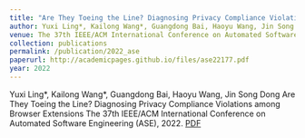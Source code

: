 ```yaml
---
title: "Are They Toeing the Line? Diagnosing Privacy Compliance Violations among Browser Extensions"
author: Yuxi Ling*, Kailong Wang*, Guangdong Bai, Haoyu Wang, Jin Song Dong
venue: The 37th IEEE/ACM International Conference on Automated Software Engineering (ASE)
collection: publications
permalink: /publication/2022_ase
paperurl: http://academicpages.github.io/files/ase22177.pdf
year: 2022
---
```

Yuxi Ling*, Kailong Wang*, Guangdong Bai, Haoyu Wang, Jin Song Dong
Are They Toeing the Line? Diagnosing Privacy Compliance Violations among Browser Extensions
The 37th IEEE/ACM International Conference on Automated Software Engineering (ASE), 2022.
[PDF](http://academicpages.github.io/files/ase22177.pdf)

